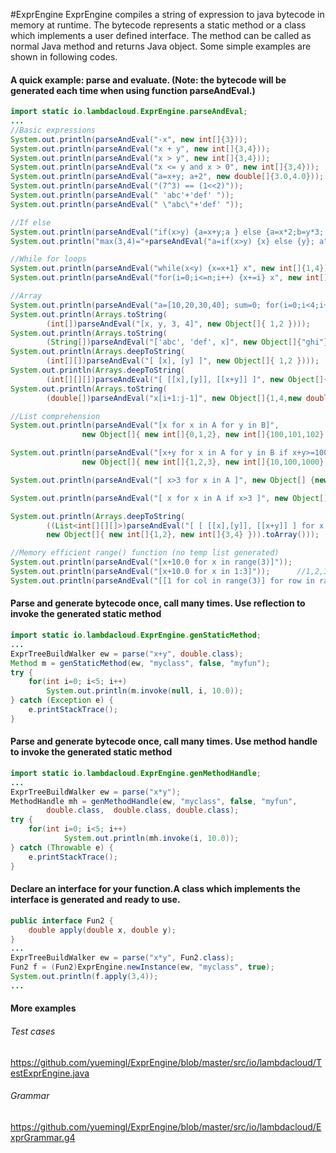#ExprEngine
ExprEngine compiles a string of expression to java bytecode in memory at runtime. The bytecode represents a static method or a class which implements a user defined interface. The method can be called as normal Java method and returns Java object. Some simple examples are shown in following codes.  

#### A quick example: parse and evaluate. (Note: the bytecode will be generated each time when using function parseAndEval.)
```Java
import static io.lambdacloud.ExprEngine.parseAndEval;
...
//Basic expressions
System.out.println(parseAndEval("-x", new int[]{3}));
System.out.println(parseAndEval("x + y", new int[]{3,4}));
System.out.println(parseAndEval("x > y", new int[]{3,4}));
System.out.println(parseAndEval("x <= y and x > 0", new int[]{3,4}));
System.out.println(parseAndEval("a=x+y; a+2", new double[]{3.0,4.0}));
System.out.println(parseAndEval("(7^3) == (1<<2)"));
System.out.println(parseAndEval(" 'abc'+'def' "));
System.out.println(parseAndEval(" \"abc\"+'def' "));

//If else 
System.out.println(parseAndEval("if(x>y) {a=x+y;a } else {a=x*2;b=y*3; if(x<0) {x-1} else {a+b} }", new double[]{3,4}));
System.out.println("max(3,4)="+parseAndEval("a=if(x>y) {x} else {y}; a", new int[]{3,4}));

//While for loops
System.out.println(parseAndEval("while(x<y) {x=x+1} x", new int[]{1,4}));
System.out.println(parseAndEval("for(i=0;i<=n;i++) {x+=i} x", new int[]{100,0}));

//Array
System.out.println(parseAndEval("a=[10,20,30,40]; sum=0; for(i=0;i<4;i++) { sum+=a[i] } sum"));
System.out.println(Arrays.toString(
		(int[])parseAndEval("[x, y, 3, 4]", new Object[]{ 1,2 })));
System.out.println(Arrays.toString(
		(String[])parseAndEval("['abc', 'def', x]", new Object[]{"ghi"})));
System.out.println(Arrays.deepToString(
		(int[][])parseAndEval("[ [x], [y] ]", new Object[]{ 1,2 })));
System.out.println(Arrays.deepToString(
		(int[][][])parseAndEval("[ [[x],[y]], [[x+y]] ]", new Object[]{ 1,2 })));
System.out.println(Arrays.toString(
		(double[])parseAndEval("x[i+1:j-1]", new Object[]{1,4,new double[]{1,2,3,4,5}})));

//List comprehension
System.out.println(parseAndEval("[x for x in A for y in B]",
				new Object[]{ new int[]{0,1,2}, new int[]{100,101,102} }));

System.out.println(parseAndEval("[x+y for x in A for y in B if x+y>=1000]",
				new Object[]{ new int[]{1,2,3}, new int[]{10,100,1000} }));

System.out.println(parseAndEval("[ x>3 for x in A ]", new Object[] {new int[]{1,2,3,4,5,6}}));

System.out.println(parseAndEval("[ x for x in A if x>3 ]", new Object[] {new int[]{1,2,3,4,5,6}}));

System.out.println(Arrays.deepToString(
		((List<int[][][]>)parseAndEval("[ [ [[x],[y]], [[x+y]] ] for x in A for y in B]",
		new Object[]{ new int[]{1,2}, new int[]{3,4} })).toArray()));

//Memory efficient range() function (no temp list generated)
System.out.println(parseAndEval("[x+10.0 for x in range(3)]"));
System.out.println(parseAndEval("[x+10.0 for x in 1:3]"));      //1,2,3
System.out.println(parseAndEval("[[1 for col in range(3)] for row in range(2)]"));

```

####  Parse and generate bytecode once, call many times. Use reflection to invoke the generated static method

```Java
import static io.lambdacloud.ExprEngine.genStaticMethod;
...
ExprTreeBuildWalker ew = parse("x+y", double.class);
Method m = genStaticMethod(ew, "myclass", false, "myfun");
try {
	for(int i=0; i<5; i++)
		System.out.println(m.invoke(null, i, 10.0));
} catch (Exception e) {
	e.printStackTrace();
}

```
	
#### Parse and generate bytecode once, call many times. Use method handle to invoke the generated static method
```Java
import static io.lambdacloud.ExprEngine.genMethodHandle;
...
ExprTreeBuildWalker ew = parse("x*y");
MethodHandle mh = genMethodHandle(ew, "myclass", false, "myfun", 
		double.class,  double.class, double.class);
try {
	for(int i=0; i<5; i++)
			System.out.println(mh.invoke(i, 10.0));
} catch (Throwable e) {
	e.printStackTrace();
}
```

#### Declare an interface for your function.A class which implements the interface is generated and ready to use.
```Java
public interface Fun2 {
	double apply(double x, double y);
}
...
ExprTreeBuildWalker ew = parse("x*y", Fun2.class);
Fun2 f = (Fun2)ExprEngine.newInstance(ew, "myclass", true);
System.out.println(f.apply(3,4));
...

```

#### More examples
###### Test cases
https://github.com/yuemingl/ExprEngine/blob/master/src/io/lambdacloud/TestExprEngine.java
###### Grammar
https://github.com/yuemingl/ExprEngine/blob/master/src/io/lambdacloud/ExprGrammar.g4

